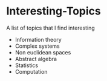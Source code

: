 # Interesting-Topics
A list of topics that I find interesting

- Information theory
- Complex systems
- Non euclidean spaces
- Abstract algebra
- Statistics
- Computation
